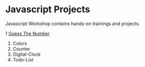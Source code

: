# Javascript Projects

Javascript Workshop contains hands-on trainings and projects.

1 [Guess The Number](./01-Guess-the-Number-Game/README.md)
1. Colors
2. Counter
3. Digital-Clock
4. Todo-List

